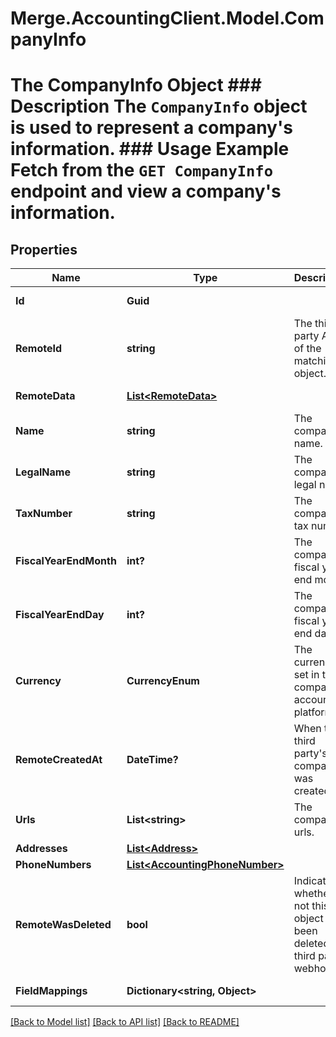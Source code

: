 # Merge.AccountingClient.Model.CompanyInfo
# The CompanyInfo Object ### Description The `CompanyInfo` object is used to represent a company's information.  ### Usage Example Fetch from the `GET CompanyInfo` endpoint and view a company's information.

## Properties

Name | Type | Description | Notes
------------ | ------------- | ------------- | -------------
**Id** | **Guid** |  | [optional] [readonly] 
**RemoteId** | **string** | The third-party API ID of the matching object. | [optional] 
**RemoteData** | [**List&lt;RemoteData&gt;**](RemoteData.md) |  | [optional] [readonly] 
**Name** | **string** | The company&#39;s name. | [optional] 
**LegalName** | **string** | The company&#39;s legal name. | [optional] 
**TaxNumber** | **string** | The company&#39;s tax number. | [optional] 
**FiscalYearEndMonth** | **int?** | The company&#39;s fiscal year end month. | [optional] 
**FiscalYearEndDay** | **int?** | The company&#39;s fiscal year end day. | [optional] 
**Currency** | **CurrencyEnum** | The currency set in the company&#39;s accounting platform. | [optional] 
**RemoteCreatedAt** | **DateTime?** | When the third party&#39;s company was created. | [optional] 
**Urls** | **List&lt;string&gt;** | The company&#39;s urls. | [optional] 
**Addresses** | [**List&lt;Address&gt;**](Address.md) |  | [optional] 
**PhoneNumbers** | [**List&lt;AccountingPhoneNumber&gt;**](AccountingPhoneNumber.md) |  | [optional] 
**RemoteWasDeleted** | **bool** | Indicates whether or not this object has been deleted by third party webhooks. | [optional] [readonly] 
**FieldMappings** | **Dictionary&lt;string, Object&gt;** |  | [optional] [readonly] 

[[Back to Model list]](../README.md#documentation-for-models) [[Back to API list]](../README.md#documentation-for-api-endpoints) [[Back to README]](../README.md)

